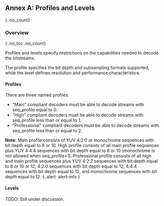 ## Annex A: Profiles and Levels
{:.no_count}


### Overview
{:.no_toc .no_count}

Profiles and levels specify restrictions on the capabilities needed to decode the bitstreams.

The profile specifies the bit depth and subsampling formats supported, while the level defines
resolution and performance characteristics.

#### Profiles

There are three named profiles:

  * "Main" compliant decoders must be able to decode streams with seq_profile equal to 0.
  * "High" compliant decoders must be able to decode streams with seq_profile less than or equal to 1.
  * "Professional" compliant decoders must be able to decode streams with seq_profile less than or equal to 2.
  
**Note:** Main profile consists of YUV 4:2:0 or monochrome sequences with bit depth equal to 8 or 10.
High profile consists of all main profile sequences plus YUV 4:4:4 sequences with bit depth equal to 8 or 10 (monochrome is not allowed when seq_profile=1).
Professional profile consists of all high and main profile sequences plus YUV 4:2:2 sequences with bit depth equal to 8 or 10 or 12,
4:2:0 sequences with bit depth equal to 12,
4:4:4 sequences with bit depth equal to 12, and monochrome sequences with bit depth equal to 12.
{:.alert .alert-info }

#### Levels

TODO: Still under discussion.


